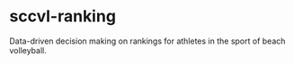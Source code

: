 # sccvl-ranking
Data-driven decision making on rankings for athletes in the sport of beach volleyball.
